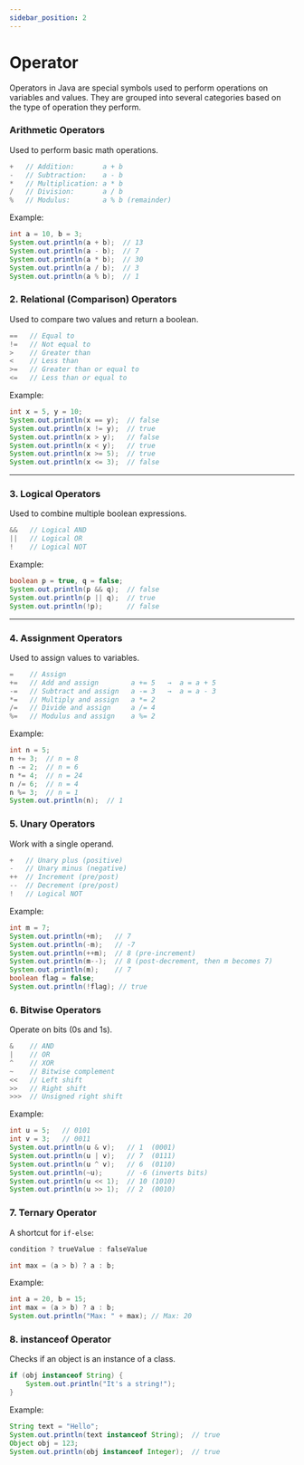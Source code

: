 ```yaml
---
sidebar_position: 2
---
```


# Operator


Operators in Java are special symbols used to perform operations on variables and values.
They are grouped into several categories based on the type of operation they perform.



### Arithmetic Operators

Used to perform basic math operations.

```java
+   // Addition:       a + b
-   // Subtraction:    a - b
*   // Multiplication: a * b
/   // Division:       a / b
%   // Modulus:        a % b (remainder)
```

Example:

```java
int a = 10, b = 3;
System.out.println(a + b);  // 13
System.out.println(a - b);  // 7
System.out.println(a * b);  // 30
System.out.println(a / b);  // 3
System.out.println(a % b);  // 1
```

### 2. Relational (Comparison) Operators

Used to compare two values and return a boolean.

```java
==   // Equal to
!=   // Not equal to
>    // Greater than
<    // Less than
>=   // Greater than or equal to
<=   // Less than or equal to
```

Example:

```java
int x = 5, y = 10;
System.out.println(x == y);  // false
System.out.println(x != y);  // true
System.out.println(x > y);   // false
System.out.println(x < y);   // true
System.out.println(x >= 5);  // true
System.out.println(x <= 3);  // false
```

---

### 3. Logical Operators

Used to combine multiple boolean expressions.

```java
&&   // Logical AND
||   // Logical OR
!    // Logical NOT
```

Example:

```java
boolean p = true, q = false;
System.out.println(p && q);  // false
System.out.println(p || q);  // true
System.out.println(!p);      // false
```

---

### 4. Assignment Operators

Used to assign values to variables.

```java
=    // Assign
+=   // Add and assign        a += 5   →  a = a + 5
-=   // Subtract and assign   a -= 3   →  a = a - 3
*=   // Multiply and assign   a *= 2
/=   // Divide and assign     a /= 4
%=   // Modulus and assign    a %= 2
```

Example: 

```java
int n = 5;
n += 3;  // n = 8
n -= 2;  // n = 6
n *= 4;  // n = 24
n /= 6;  // n = 4
n %= 3;  // n = 1
System.out.println(n);  // 1
```


### 5. Unary Operators
Work with a single operand.
```java
+   // Unary plus (positive)
-   // Unary minus (negative)
++  // Increment (pre/post)
--  // Decrement (pre/post)
!   // Logical NOT
```

Example:

```java
int m = 7;
System.out.println(+m);   // 7
System.out.println(-m);   // -7
System.out.println(++m);  // 8 (pre-increment)
System.out.println(m--);  // 8 (post-decrement, then m becomes 7)
System.out.println(m);    // 7
boolean flag = false;
System.out.println(!flag); // true
```

### 6. Bitwise Operators

Operate on bits (0s and 1s).

```java
&    // AND
|    // OR
^    // XOR
~    // Bitwise complement
<<   // Left shift
>>   // Right shift
>>>  // Unsigned right shift
```

Example:

```java
int u = 5;   // 0101
int v = 3;   // 0011
System.out.println(u & v);   // 1  (0001)
System.out.println(u | v);   // 7  (0111)
System.out.println(u ^ v);   // 6  (0110)
System.out.println(~u);      // -6 (inverts bits)
System.out.println(u << 1);  // 10 (1010)
System.out.println(u >> 1);  // 2  (0010)
```

### 7. Ternary Operator

A shortcut for `if-else`:

```java
condition ? trueValue : falseValue

int max = (a > b) ? a : b;
```

Example:

```java
int a = 20, b = 15;
int max = (a > b) ? a : b;
System.out.println("Max: " + max); // Max: 20
```

### 8. instanceof Operator

Checks if an object is an instance of a class.

```java
if (obj instanceof String) {
    System.out.println("It's a string!");
}
```


Example:

```java
String text = "Hello";
System.out.println(text instanceof String);  // true
Object obj = 123;
System.out.println(obj instanceof Integer);  // true
```
